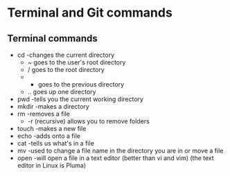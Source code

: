 # Terminal and Git commands
## Terminal commands
- cd -changes the current directory
    - ~ goes to the user's root directory
    - / goes to the root directory
    - - goes to the previous directory
    - .. goes up one directory
- pwd -tells you the current working directory
- mkdir -makes a directory
- rm -removes a file
    - -r (recursive) allows you to remove folders
- touch -makes a new file
- echo -adds onto a file
- cat -tells us what's in a file
- mv -used to change a file name in the directory you are in or move a file
- open -will open a file in a text editor (better than vi and vim) (the text editor in Linux is Pluma)
